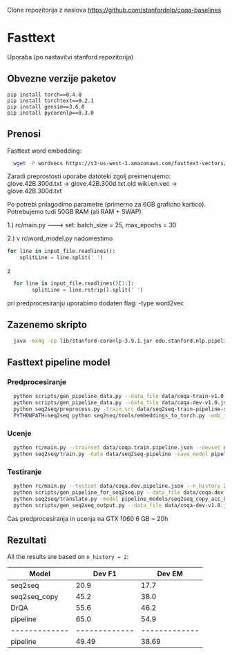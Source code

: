 Clone repozitorija z naslova https://github.com/stanfordnlp/coqa-baselines

# Fasttext

Uporaba (po nastavitvi stanford repozitorija)


## Obvezne verzije paketov
```
pip install torch==0.4.0
pip install torchtext==0.2.1
pip install gensim==3.6.0
pip install pycorenlp==0.3.0
```

## Prenosi
Fasttext word embedding:
```bash
  wget -P wordvecs https://s3-us-west-1.amazonaws.com/fasttext-vectors/wiki.en.vec
```

Zaradi preprostosti uporabe datoteki zgolj preimenujemo:
glove.42B.300d.txt -> glove.42B.300d.txt.old
wiki.en.vec -> glove.42B.300d.txt 

Po potrebi prilagodimo parametre (primerno za 6GB graficno kartico).
Potrebujemo tudi 50GB RAM (ali RAM + SWAP).

1.)
rc/main.py ---> set:  batch_size = 25,  max_epochs = 30


2.)
v rc\word_model.py
nadomestimo
```python
for line in input_file.readlines():
	splitLine = line.split(' ')
```
z
```python
  for line in input_file.readlines()[1:]:
        splitLine = line.rstrip().split(' ')
```

pri predprocesiranju uporabimo dodaten flag: -type word2vec
    
## Zazenemo skripto 

```bash
  java -mx4g -cp lib/stanford-corenlp-3.9.1.jar edu.stanford.nlp.pipeline.StanfordCoreNLPServer -port 9000 -timeout 15000
```

## Fasttext pipeline model
### Predprocesiranje
```bash
  python scripts/gen_pipeline_data.py --data_file data/coqa-train-v1.0.json --output_file1 data/coqa.train.pipeline.json --output_file2 data/seq2seq-train-pipeline
  python scripts/gen_pipeline_data.py --data_file data/coqa-dev-v1.0.json --output_file1 data/coqa.dev.pipeline.json --output_file2 data/seq2seq-dev-pipeline
  python seq2seq/preprocess.py -train_src data/seq2seq-train-pipeline-src.txt -train_tgt data/seq2seq-train-pipeline-tgt.txt -valid_src data/seq2seq-dev-pipeline-src.txt -valid_tgt data/seq2seq-dev-pipeline-tgt.txt -save_data data/seq2seq-pipeline -lower -dynamic_dict -src_seq_length 10000
  PYTHONPATH=seq2seq python seq2seq/tools/embeddings_to_torch.py -emb_file_enc wordvecs/glove.42B.300d.txt -emb_file_dec wordvecs/glove.42B.300d.txt -dict_file data/seq2seq-pipeline.vocab.pt -output_file data/seq2seq-pipeline.embed -type word2vec
```

### Ucenje

```bash
  python rc/main.py --trainset data/coqa.train.pipeline.json --devset data/coqa.dev.pipeline.json --n_history 2 --dir pipeline_models --embed_file wordvecs/glove.42B.300d.txt --predict_raw_text n
  python seq2seq/train.py -data data/seq2seq-pipeline -save_model pipeline_models/seq2seq_copy -copy_attn -reuse_copy_attn -word_vec_size 300 -pre_word_vecs_enc data/seq2seq-pipeline.embed.enc.pt -pre_word_vecs_dec data/seq2seq-pipeline.embed.dec.pt -epochs 30 -gpuid 0 -seed 123
```

### Testiranje
```bash
  python rc/main.py --testset data/coqa.dev.pipeline.json --n_history 2 --pretrained pipeline_models
  python scripts/gen_pipeline_for_seq2seq.py --data_file data/coqa.dev.pipeline.json --output_file pipeline_models/pipeline-seq2seq-src.txt --pred_file pipeline_models/predictions.json
  python seq2seq/translate.py -model pipeline_models/seq2seq_copy_acc_84.77_ppl_2.21_e30.pt -src pipeline_models/pipeline-seq2seq-src.txt -output pipeline_models/pred.txt -replace_unk -verbose -gpu 0
  python scripts/gen_seq2seq_output.py --data_file data/coqa-dev-v1.0.json --pred_file pipeline_models/pred.txt --output_file pipeline_models/pipeline.prediction.json
```

Cas predprocesiranja in ucenja na GTX 1060 6 GB ~ 20h

## Rezultati

All the results are based on `n_history = 2`:

| Model  | Dev F1 | Dev EM |
| ------------- | ------------- | ------------- |
| seq2seq | 20.9 | 17.7 |
| seq2seq_copy  | 45.2  | 38.0 |
| DrQA | 55.6 | 46.2 |
| pipeline | 65.0 | 54.9 |
| ------------- | ------------- | ------------- |
| pipeline | 49.49 | 38.69 |

